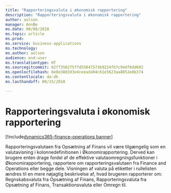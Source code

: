 ```yaml
---
title: "Rapporteringsvaluta i økonomisk rapportering"
description: "Rapporteringsvaluta i økonomisk rapportering"
author: aolson
manager: AnnBe
ms.date: 08/08/2018
ms.topic: article
ms.prod: 
ms.service: business-applications
ms.technology: 
ms.author: aolson
audience: end-user
ms.translationtype: HT
ms.sourcegitcommit: 62ff356275ffd55047573b9224fb7c94df8dd602
ms.openlocfilehash: 6e0e3883d3e4ceeada94c61e5623aa8852e8b374
ms.contentlocale: da-dk
ms.lasthandoff: 08/15/2018

---
```

#  <a name="reporting-currency-in-financial-reporting"></a>Rapporteringsvaluta i økonomisk rapportering

[!include[dynamics365-finance-operations banner](../includes/dynamics365-finance-operations.md)]



Rapporteringsvalutaen fra Opsætning af Finans vil være tilgængelig som en valutavisning i kolonnedefinitionen i Økonomirapportering. Derved kan brugere enten drage fordel af de effektive valutaomregningsfunktioner i Økonomirapportering, rapportere om rapporteringsvalutaen fra Finance and Operations eller begge dele. Visningen af valuta på etiketter i rullelisten ændres til en mere nøjagtig beskrivelse af, hvad brugeren rapporterer om: Regnskabsvaluta fra Opsætning af Finans, Rapporteringsvaluta fra Opsætning af Finans, Transaktionsvaluta eller Omregn til.

